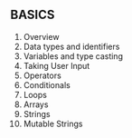 ## BASICS

1. Overview
2. Data types and identifiers
3. Variables and type casting
4. Taking User Input
5. Operators
6. Conditionals
7. Loops
8. Arrays
9. Strings
10. Mutable Strings
